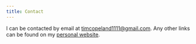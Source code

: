 ```yaml
---
title: Contact
---
```


I can be contacted by email at [timcopeland1111@gmail.com](mailto:timcopeland1111@gmail.com). Any other links can be found on my [personal website](#).
